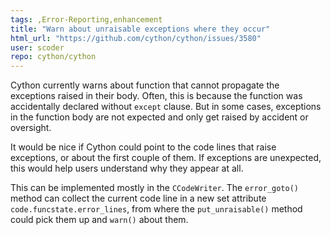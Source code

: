 ```yaml
---
tags: ,Error-Reporting,enhancement
title: "Warn about unraisable exceptions where they occur"
html_url: "https://github.com/cython/cython/issues/3580"
user: scoder
repo: cython/cython
---
```


Cython currently warns about function that cannot propagate the exceptions raised in their body. Often, this is because the function was accidentally declared without `except` clause. But in some cases, exceptions in the function body are not expected and only get raised by accident or oversight.

It would be nice if Cython could point to the code lines that raise exceptions, or about the first couple of them. If exceptions are unexpected, this would help users understand why they appear at all.

This can be implemented mostly in the `CCodeWriter`. The `error_goto()` method can collect the current code line in a new set attribute `code.funcstate.error_lines`, from where the `put_unraisable()` method could pick them up and `warn()` about them.